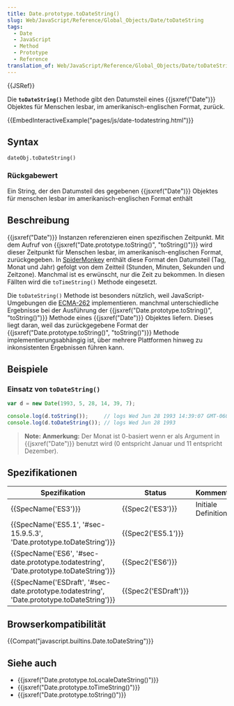 ```yaml
---
title: Date.prototype.toDateString()
slug: Web/JavaScript/Reference/Global_Objects/Date/toDateString
tags:
  - Date
  - JavaScript
  - Method
  - Prototype
  - Reference
translation_of: Web/JavaScript/Reference/Global_Objects/Date/toDateString
---
```

{{JSRef}}

Die **`toDateString()`** Methode gibt den Datumsteil eines {{jsxref("Date")}} Objektes für Menschen lesbar, im amerikanisch-englischen Format, zurück.

{{EmbedInteractiveExample("pages/js/date-todatestring.html")}}

## Syntax

    dateObj.toDateString()

### Rückgabewert

Ein String, der den Datumsteil des gegebenen {{jsxref("Date")}} Objektes für menschen lesbar im amerikanisch-englischen Format enthält

## Beschreibung

{{jsxref("Date")}} Instanzen referenzieren einen spezifischen Zeitpunkt. Mit dem Aufruf von {{jsxref("Date.prototype.toString()", "toString()")}} wird dieser Zeitpunkt für Menschen lesbar, im amerikanisch-englischen Format, zurückgegeben. In [SpiderMonkey](/de/docs/SpiderMonkey) enthält diese Format den Datumsteil (Tag, Monat und Jahr) gefolgt von dem Zeitteil (Stunden, Minuten, Sekunden und Zeitzone). Manchmal ist es erwünscht, nur die Zeit zu bekommen. In diesen Fällten wird die `toTimeString()` Methode eingesetzt.

Die `toDateString()` Methode ist besonders nützlich, weil JavaScript-Umgebungen die [ECMA-262](/de/docs/ECMAScript) implementieren. manchmal unterschiedliche Ergebnisse bei der Ausführung der {{jsxref("Date.prototype.toString()", "toString()")}} Methode eines {{jsxref("Date")}} Objektes liefern. Dieses liegt daran, weil das zurückgegebene Format der {{jsxref("Date.prototype.toString()", "toString()")}} Methode implementierungsabhängig ist, über mehrere Plattformen hinweg zu inkonsistenten Ergebnissen führen kann.

## Beispiele

### Einsatz von `toDateString()`

```js
var d = new Date(1993, 5, 28, 14, 39, 7);

console.log(d.toString());     // logs Wed Jun 28 1993 14:39:07 GMT-0600 (PDT)
console.log(d.toDateString()); // logs Wed Jun 28 1993
```

> **Note:** **Anmerkung:** Der Monat ist 0-basiert wenn er als Argument in {{jsxref("Date")}} benutzt wird (0 entspricht Januar und 11 entspricht Dezember).

## Spezifikationen

| Spezifikation                                                                                                            | Status                       | Kommentar            |
| ------------------------------------------------------------------------------------------------------------------------ | ---------------------------- | -------------------- |
| {{SpecName('ES3')}}                                                                                                 | {{Spec2('ES3')}}         | Initiale Definition. |
| {{SpecName('ES5.1', '#sec-15.9.5.3', 'Date.prototype.toDateString')}}                             | {{Spec2('ES5.1')}}     |                      |
| {{SpecName('ES6', '#sec-date.prototype.todatestring', 'Date.prototype.toDateString')}}     | {{Spec2('ES6')}}         |                      |
| {{SpecName('ESDraft', '#sec-date.prototype.todatestring', 'Date.prototype.toDateString')}} | {{Spec2('ESDraft')}} |                      |

## Browserkompatibilität

{{Compat("javascript.builtins.Date.toDateString")}}

## Siehe auch

- {{jsxref("Date.prototype.toLocaleDateString()")}}
- {{jsxref("Date.prototype.toTimeString()")}}
- {{jsxref("Date.prototype.toString()")}}
